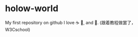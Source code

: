 # holow-world
My first repository on github
I love :coffee: :pizza:, and :dancer:. 
(跟着教程做罢了，W3Cschool)
